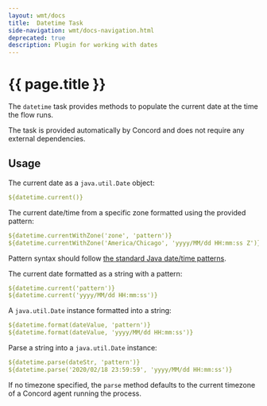 ```yaml
---
layout: wmt/docs
title:  Datetime Task
side-navigation: wmt/docs-navigation.html
deprecated: true
description: Plugin for working with dates
---
```


# {{ page.title }}

The `datetime` task provides methods to populate the current date at the 
time the flow runs.


The task is provided automatically by Concord and does not require any
external dependencies.

## Usage

The current date as a `java.util.Date` object:

```yaml
${datetime.current()} 
```

The current date/time from a specific zone formatted using the provided pattern:

```yaml
${datetime.currentWithZone('zone', 'pattern')}
${datetime.currentWithZone('America/Chicago', 'yyyy/MM/dd HH:mm:ss Z')}
```

Pattern syntax should follow
[the standard Java date/time patterns](https://docs.oracle.com/javase/8/docs/api/java/text/SimpleDateFormat.html).

The current date formatted as a string with a pattern: 

```yaml
${datetime.current('pattern')}
${datetime.current('yyyy/MM/dd HH:mm:ss')}
```

A `java.util.Date` instance formatted into a string:

```yaml
${datetime.format(dateValue, 'pattern')}
${datetime.format(dateValue, 'yyyy/MM/dd HH:mm:ss')}
```

Parse a string into a `java.util.Date` instance:

```yaml
${datetime.parse(dateStr, 'pattern')}
${datetime.parse('2020/02/18 23:59:59', 'yyyy/MM/dd HH:mm:ss')}
```

If no timezone specified, the `parse` method defaults to the current timezone
of a Concord agent running the process.
